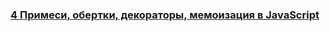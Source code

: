 ### [4 Примеси, обертки, декораторы, мемоизация в JavaScript](https://www.youtube.com/watch?v=oRQ0kQr1N-U)

